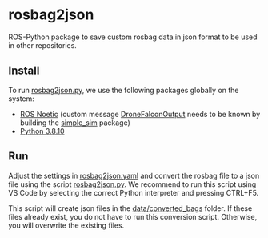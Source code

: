# rosbag2json

ROS-Python package to save custom rosbag data in json format to be used in other repositories.

## Install

To run [rosbag2json.py](scripts/rosbag2json.py), we use the following packages globally on the system:

- [ROS Noetic](https://wiki.ros.org/noetic) (custom message [DroneFalconOutput](../simple_sim/msg/DroneFalconOutput.msg) needs to be known by building the [simple_sim](../simple_sim) package)
- [Python 3.8.10](https://www.python.org/downloads/release/python-3810/)

## Run

Adjust the settings in [rosbag2json.yaml](config/scripts/rosbag2json.yaml) and convert the rosbag file to a json file using the script [rosbag2json.py](scripts/rosbag2json.py). We recommend to run this script using VS Code by selecting the correct Python interpreter and pressing CTRL+F5.

This script will create json files in the [data/converted_bags](data/converted_bags) folder. If these files already exist, you do not have to run this conversion script. Otherwise, you will overwrite the existing files.
